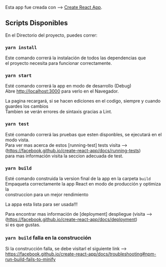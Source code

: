 Esta app fue creada con --> [Create React App](https://github.com/facebook/create-react-app).

## Scripts Disponibles

En el Directorio del proyecto, puedes correr:

### `yarn install`

Este comando correrá la instalación de todos las dependencias que  <br />
el proyecto necesita para funcionar correctamente.

### `yarn start`

Esté comando correrá la app en modo de desarrollo (Debug)<br />
Abre [http://localhost:3000](http://localhost:3000)  para verlo en el Navegador.

La pagina recargará, si se hacen ediciones en el codigo, siempre y cuando guardes los cambios<br />
Tambien se verán errores de sintaxis gracias a Lint.

### `yarn test`

Esté comando correrá las pruebas que esten disponbles, se ejecutará en el modo vista.<br />
Para ver mas acerca de estos [running-test] tests visita -->(https://facebook.github.io/create-react-app/docs/running-tests) <br />para mas información visita la seccion adecuada de test.



### `yarn build`

Esté comando construida la version final de la app en la carpeta `build`<br />
Empaqueta correctamente la app React en modo de producción y optimiza la <br />
construccion para un mejor rendimiento

La appa esta lista para ser usada!!!

Para encontrar mas información  de [deployment] despliegue (visita -->(https://facebook.github.io/create-react-app/docs/deployment) <br /> si es que gustas.


### `yarn build` falla en la construcción

Si la construcción falla, se debe visitarl el siguiente link --> https://facebook.github.io/create-react-app/docs/troubleshooting#npm-run-build-fails-to-minify
